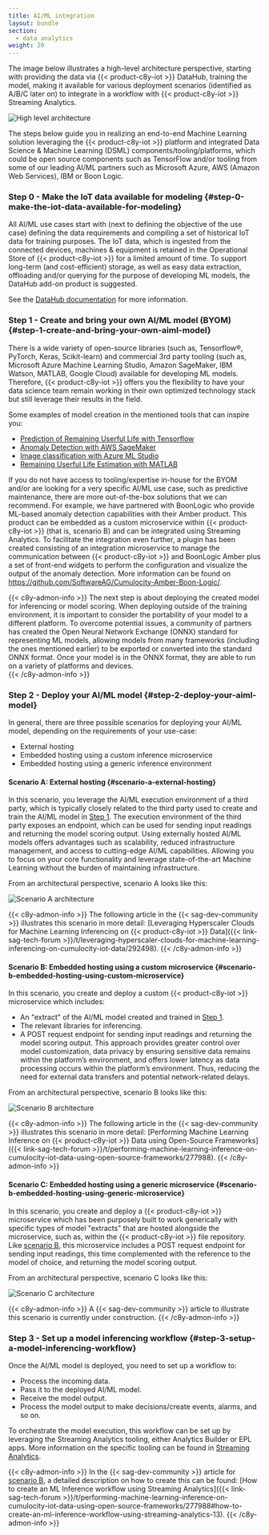 ```yaml
---
title: AI/ML integration
layout: bundle
section:
  - data_analytics
weight: 20
---
```


The image below illustrates a high-level architecture perspective, starting with providing the data via {{< product-c8y-iot >}} DataHub, training the model, making it available for various deployment scenarios (identified as A/B/C later on) to integrate in a workflow with {{< product-c8y-iot >}} Streaming Analytics.

![High level architecture](/images/machine-learning-guide/high-level-architecture.png)

The steps below guide you in realizing an end-to-end Machine Learning solution leveraging the {{< product-c8y-iot >}} platform and integrated Data Science & Machine Learning (DSML) components/tooling/platforms, which could be open source components such as TensorFlow and/or tooling from some of our leading AI/ML partners such as Microsoft Azure, AWS (Amazon Web Services), IBM or Boon Logic.


### Step 0 - Make the IoT data available for modeling {#step-0-make-the-iot-data-available-for-modeling}

All AI/ML use cases start with (next to defining the objective of the use case) defining the data requirements and compiling a set of historical IoT data for training purposes. The IoT data, which is ingested from the connected devices, machines & equipment is retained in the Operational Store of {{< product-c8y-iot >}} for a limited amount of time. To support long-term (and cost-efficient) storage, as well as easy data extraction, offloading and/or querying for the purpose of developing ML models, the DataHub add-on product is suggested.

See the [DataHub documentation](/datahub/) for more information.


### Step 1 - Create and bring your own AI/ML model (BYOM) {#step-1-create-and-bring-your-own-aiml-model}

There is a wide variety of open-source libraries (such as, Tensorflow®, PyTorch, Keras, Scikit-learn) and commercial 3rd party tooling (such as, Microsoft Azure Machine Learning Studio, Amazon SageMaker, IBM Watson, MATLAB, Google Cloud) available for developing ML models. Therefore, {{< product-c8y-iot >}} offers you the flexibility to have your data science team remain working in their own optimized technology stack but still leverage their results in the field.

Some examples of model creation in the mentioned tools that can inspire you:

* [Prediction of Remaining Userful Life with Tensorflow](https://medium.com/@polanitzer/prediction-of-remaining-useful-life-of-an-engine-based-on-sensors-building-a-random-forest-in-ffad82c8a1c6)
* [Anomaly Detection with AWS SageMaker](https://catalog.us-east-1.prod.workshops.aws/workshops/c5661636-bfc3-4771-be38-a4072661bfda/en-US/anomaly-detection-forecasting/sagemaker/sagemaker-anomalies)
* [Image classification with Azure ML Studio](https://learn.microsoft.com/en-us/azure/machine-learning/tutorial-train-deploy-image-classification-model-vscode?view=azureml-api-2)
* [Remaining Userful Life Estimation with MATLAB](https://www.mathworks.com/help/predmaint/ug/remaining-useful-life-estimation-using-convolutional-neural-network.html)

If you do not have access to tooling/expertise in-house for the BYOM and/or are looking for a very specific AI/ML use case, such as predictive maintenance, there are more out-of-the-box solutions that we can recommend. For example, we have partnered with BoonLogic who provide ML-based anomaly detection capabilities with their Amber product. This product can be embedded as a custom microservice within {{< product-c8y-iot >}} (that is, scenario B) and can be integrated using Streaming Analytics. To facilitate the integration even further, a plugin has been created consisting of an integration microservice to manage the communication between {{< product-c8y-iot >}} and BoonLogic Amber plus a set of front-end widgets to perform the configuration and visualize the output of the anomaly detection. More information can be found on https://github.com/SoftwareAG/Cumulocity-Amber-Boon-Logic/.

{{< c8y-admon-info >}}
The next step is about deploying the created model for inferencing or model scoring. When deploying outside of the training environment, it is important to consider the portability of your model to a different platform. To overcome potential issues, a community of partners has created the Open Neural Network Exchange (ONNX) standard for representing ML models, allowing models from many frameworks (including the ones mentioned earlier) to be exported or converted into the standard ONNX format. Once your model is in the ONNX format, they are able to run on a variety of platforms and devices.    
{{< /c8y-admon-info >}}

### Step 2 - Deploy your AI/ML model {#step-2-deploy-your-aiml-model}

In general, there are three possible scenarios for deploying your AI/ML model, depending on the requirements of your use-case:

* External hosting
* Embedded hosting using a custom inference microservice
* Embedded hosting using a generic inference environment

#### Scenario A: External hosting {#scenario-a-external-hosting}

In this scenario, you leverage the AI/ML execution environment of a third party, which is typically closely related to the third party used to create and train the AI/ML model in [Step 1](#step-1-create-and-bring-your-own-aiml-model). The execution environment of the third party exposes an endpoint, which can be used for sending input readings and returning the model scoring output. Using externally hosted AI/ML models offers advantages such as scalability, reduced infrastructure management, and access to cutting-edge AI/ML capabilities. Allowing you to focus on your core functionality and leverage state-of-the-art Machine Learning without the burden of maintaining infrastructure.

From an architectural perspective, scenario A looks like this:

![Scenario A architecture](/images/machine-learning-guide/scenario-a-architecture.png)

{{< c8y-admon-info >}}
The following article in the {{< sag-dev-community >}} illustrates this scenario in more detail: [Leveraging Hyperscaler Clouds for Machine Learning Inferencing on {{< product-c8y-iot >}} Data]({{< link-sag-tech-forum >}}/t/leveraging-hyperscaler-clouds-for-machine-learning-inferencing-on-cumulocity-iot-data/292498).
{{< /c8y-admon-info >}}


#### Scenario B: Embedded hosting using a custom microservice {#scenario-b-embedded-hosting-using-custom-microservice}

In this scenario, you create and deploy a custom {{< product-c8y-iot >}} microservice which includes:

*	An "extract" of the AI/ML model created and trained in [Step 1](#step-1-create-and-bring-your-own-aiml-model).
*	The relevant libraries for inferencing.
*	A POST request endpoint for sending input readings and returning the model scoring output. This approach provides greater control over model customization, data privacy by ensuring sensitive data remains within the platform’s environment, and offers lower latency as data processing occurs within the platform’s environment. Thus, reducing the need for external data transfers and potential network-related delays.

From an architectural perspective, scenario B looks like this:

![Scenario B architecture](/images/machine-learning-guide/scenario-b-architecture.png)

{{< c8y-admon-info >}}
The following article in the {{< sag-dev-community >}} illustrates this scenario in more detail: [Performing Machine Learning Inference on {{< product-c8y-iot >}} Data using Open-Source Frameworks]({{< link-sag-tech-forum >}}/t/performing-machine-learning-inference-on-cumulocity-iot-data-using-open-source-frameworks/277988).
{{< /c8y-admon-info >}}


#### Scenario C: Embedded hosting using a generic microservice {#scenario-b-embedded-hosting-using-generic-microservice}

In this scenario, you create and deploy a {{< product-c8y-iot >}} microservice which has been purposely built to work generically with specific types of model "extracts" that are hosted alongside the microservice, such as, within the {{< product-c8y-iot >}} file repository. Like [scenario B](#scenario-b-embedded-hosting-using-custom-microservice), this microservice includes a POST request endpoint for sending input readings, this time complemented with the reference to the model of choice, and returning the model scoring output.

From an architectural perspective, scenario C looks like this:

![Scenario C architecture](/images/machine-learning-guide/scenario-c-architecture.png)

{{< c8y-admon-info >}}
A {{< sag-dev-community >}} article to illustrate this scenario is currently under construction.
{{< /c8y-admon-info >}}


### Step 3 - Set up a model inferencing workflow {#step-3-setup-a-model-inferencing-workflow}

Once the AI/ML model is deployed, you need to set up a workflow to:

* Process the incoming data.
* Pass it to the deployed AI/ML model.
* Receive the model output.
* Process the model output to make decisions/create events, alarms, and so on.

To orchestrate the model execution, this workflow can be set up by leveraging the Streaming Analytics tooling, either Analytics Builder or EPL apps. More information on the specific tooling can be found in [Streaming Analytics](/streaming-analytics/introduction-analytics/).

{{< c8y-admon-info >}}
In the {{< sag-dev-community >}} article for [scenario B](#scenario-b-embedded-hosting-using-custom-microservice), a detailed description on how to create this can be found: [How to create an ML Inference workflow using Streaming Analytics]({{< link-sag-tech-forum >}}/t/performing-machine-learning-inference-on-cumulocity-iot-data-using-open-source-frameworks/277988#how-to-create-an-ml-inference-workflow-using-streaming-analytics-13).
{{< /c8y-admon-info >}}
